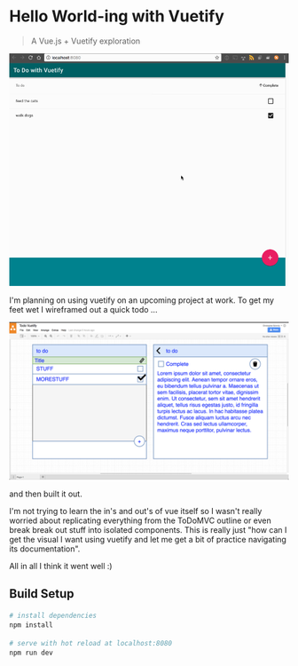 # Hello World-ing with Vuetify

> A Vue.js + Vuetify exploration

![demo gif](readme_attachments/demo.gif)

I'm planning on using vuetify on an upcoming project at work. To get my feet wet I wireframed out a quick todo ...

![wireframe](readme_attachments/wireframe.png)

and then built it out.

I'm not trying to learn the in's and out's of vue itself so I wasn't really worried about replicating everything from the ToDoMVC outline or even break break out stuff into isolated components. This is really just "how can I get the visual I want using vuetify and let me get a bit of practice navigating its documentation".

All in all I think it went well :)


## Build Setup

``` bash
# install dependencies
npm install

# serve with hot reload at localhost:8080
npm run dev
```